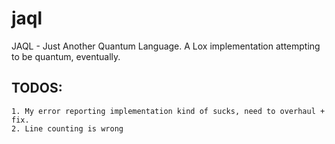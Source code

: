 # jaql
JAQL - Just Another Quantum Language. A Lox implementation attempting to be quantum, eventually. 


## TODOS:

    1. My error reporting implementation kind of sucks, need to overhaul + fix.
    2. Line counting is wrong